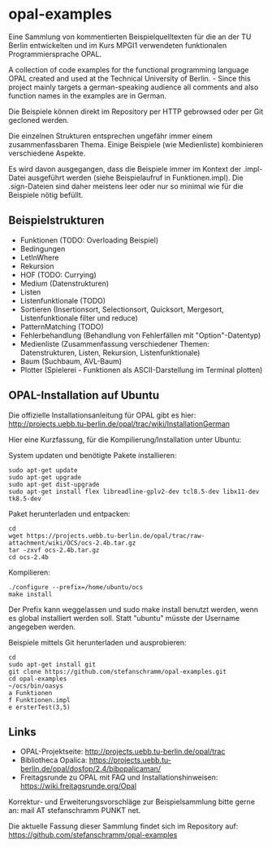 opal-examples
=============

Eine Sammlung von kommentierten Beispielquelltexten für die an der TU Berlin entwickelten und im Kurs MPGI1 verwendeten funktionalen Programmiersprache OPAL.

A collection of code examples for the functional programming language OPAL created and used at the Technical University of Berlin. - Since this project mainly targets a german-speaking audience all comments and also function names in the examples are in German.

Die Beispiele können direkt im Repository per HTTP gebrowsed oder per Git gecloned werden.

Die einzelnen Strukturen entsprechen ungefähr immer einem zusammenfassbaren Thema. Einige Beispiele (wie Medienliste) kombinieren verschiedene Aspekte.

Es wird davon ausgegangen, dass die Beispiele immer im Kontext der .impl-Datei ausgeführt werden (siehe Beispielaufruf in Funktionen.impl). Die .sign-Dateien sind daher meistens leer oder nur so minimal wie für die Beispiele nötig befüllt.

Beispielstrukturen
------------------

* Funktionen (TODO: Overloading Beispiel)
* Bedingungen
* LetInWhere
* Rekursion
* HOF (TODO: Currying)
* Medium (Datenstrukturen)
* Listen
* Listenfunktionale (TODO)
* Sortieren (Insertionsort, Selectionsort, Quicksort, Mergesort, Listenfunktionale filter und reduce)
* PatternMatching (TODO)
* Fehlerbehandlung (Behandlung von Fehlerfällen mit "Option"-Datentyp)
* Medienliste (Zusammenfassung verschiedener Themen: Datenstrukturen, Listen, Rekursion, Listenfunktionale)
* Baum (Suchbaum, AVL-Baum)
* Plotter (Spielerei - Funktionen als ASCII-Darstellung im Terminal plotten)

OPAL-Installation auf Ubuntu
----------------------------

Die offizielle Installationsanleitung für OPAL gibt es hier: http://projects.uebb.tu-berlin.de/opal/trac/wiki/InstallationGerman

Hier eine Kurzfassung, für die Kompilierung/Installation unter Ubuntu:

System updaten und benötigte Pakete installieren:

	sudo apt-get update
	sudo apt-get upgrade
	sudo apt-get dist-upgrade
	sudo apt-get install flex libreadline-gplv2-dev tcl8.5-dev libx11-dev tk8.5-dev

Paket herunterladen und entpacken:

	cd
	wget https://projects.uebb.tu-berlin.de/opal/trac/raw-attachment/wiki/OCS/ocs-2.4b.tar.gz
	tar -zxvf ocs-2.4b.tar.gz
	cd ocs-2.4b

Kompilieren:

	./configure --prefix=/home/ubuntu/ocs
	make install

Der Prefix kann weggelassen und sudo make install benutzt werden, wenn es global installiert werden soll. Statt "ubuntu" müsste der Username angegeben werden.

Beispiele mittels Git herunterladen und ausprobieren:

	cd
	sudo apt-get install git
	git clone https://github.com/stefanschramm/opal-examples.git
	cd opal-examples
	~/ocs/bin/oasys
	a Funktionen
	f Funktionen.impl
	e ersterTest(3,5)

Links
-----

* OPAL-Projektseite: http://projects.uebb.tu-berlin.de/opal/trac
* Bibliotheca Opalica: https://projects.uebb.tu-berlin.de/opal/dosfop/2.4/bibopalicaman/
* Freitagsrunde zu OPAL mit FAQ und Installationshinweisen: https://wiki.freitagsrunde.org/Opal


Korrektur- und Erweiterungsvorschläge zur Beispielsammlung bitte gerne an: mail AT stefanschramm PUNKT net. 


Die aktuelle Fassung dieser Sammlung findet sich im Repository auf: https://github.com/stefanschramm/opal-examples

